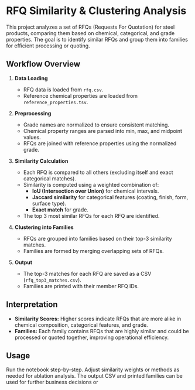 # RFQ Similarity & Clustering Analysis

This project analyzes a set of RFQs (Requests For Quotation) for steel products, comparing them based on chemical, categorical, and grade properties. The goal is to identify similar RFQs and group them into families for efficient processing or quoting.

## Workflow Overview

1. **Data Loading**
   - RFQ data is loaded from `rfq.csv`.
   - Reference chemical properties are loaded from `reference_properties.tsv`.

2. **Preprocessing**
   - Grade names are normalized to ensure consistent matching.
   - Chemical property ranges are parsed into min, max, and midpoint values.
   - RFQs are joined with reference properties using the normalized grade.

3. **Similarity Calculation**
   - Each RFQ is compared to all others (excluding itself and exact categorical matches).
   - Similarity is computed using a weighted combination of:
     - **IoU (Intersection over Union)** for chemical intervals.
     - **Jaccard similarity** for categorical features (coating, finish, form, surface type).
     - **Exact match** for grade.
   - The top 3 most similar RFQs for each RFQ are identified.

4. **Clustering into Families**
   - RFQs are grouped into families based on their top-3 similarity matches.
   - Families are formed by merging overlapping sets of RFQs.

5. **Output**
   - The top-3 matches for each RFQ are saved as a CSV (`rfq_top3_matches.csv`).
   - Families are printed with their member RFQ IDs.

## Interpretation

- **Similarity Scores:** Higher scores indicate RFQs that are more alike in chemical composition, categorical features, and grade.
- **Families:** Each family contains RFQs that are highly similar and could be processed or quoted together, improving operational efficiency.

## Usage

Run the notebook step-by-step. Adjust similarity weights or methods as needed for ablation analysis. The output CSV and printed families can be used for further business decisions or
